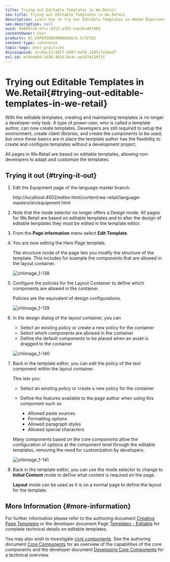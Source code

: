 ```yaml
---
title: Trying out Editable Templates in We.Retail
seo-title: Trying out Editable Templates in We.Retail
description: Learn how to try out Editable Templates in Adobe Experience Manager using We.Retail.
seo-description: null
uuid: 0d4b97cb-efcc-4312-a783-eae3ecd6f889
contentOwner: User
products: SG_EXPERIENCEMANAGER/6.5/SITES
content-type: reference
topic-tags: best-practices
discoiquuid: 3cc8ac23-98ff-449f-bd76-1203c7cbbed7
exl-id: efebe66d-3d30-4033-9c4c-ae347e134f2f
---
```

# Trying out Editable Templates in We.Retail{#trying-out-editable-templates-in-we-retail}

With the editable templates, creating and maintaining templates is no longer a developer-only task. A type of power-user, who is called a template author, can now create templates. Developers are still required to setup the environment, create client libraries, and create the components to be used, but once these basics are in place the template author has the flexibility to create and configure templates without a development project.

All pages in We.Retail are based on editable templates, allowing non-developers to adapt and customize the templates.

## Trying it out {#trying-it-out}

1. Edit the Equipment page of the language master branch.

   http://localhost:4502/editor.html/content/we-retail/language-masters/en/equipment.html

1. Note that the mode selector no longer offers a Design mode. All pages for We.Retail are based on editable templates and to alter the design of editable templates they must be edited in the template editor.
1. From the **Page information** menu select **Edit Template**.
1. You are now editing the Hero Page template.

   The structure mode of the page lets you modify the structure of the template. This includes for example the components that are allowed in the layout container.

   ![chlimage_1-138](assets/chlimage_1-138.png)

1. Configure the policies for the Layout Container to define which components are allowed in the container.

   Policies are the equivalent of design configurations.

   ![chlimage_1-139](assets/chlimage_1-139.png)

1. In the design dialog of the layout container, you can

    * Select an existing policy or create a new policy for the container
    * Select which components are allowed in the container
    * Define the default components to be placed when an asset is dragged to the container

   ![chlimage_1-140](assets/chlimage_1-140.png)

1. Back in the template editor, you can edit the policy of the text component within the layout container.

   This lets you:

    * Select an existing policy or create a new policy for the container
    * Define the features available to the page author when using this component such as

        * Allowed paste sources
        * Formatting options
        * Allowed paragraph styles
        * Allowed special characters

   Many components based on the core components allow the configuration of options at the component level through the editable templates, removing the need for customization by developers.

   ![chlimage_1-141](assets/chlimage_1-141.png)

1. Back in the template editor, you can use the mode selector to change to **Initial Content** mode to define what content is required on the page.

   **Layout** mode can be used as it is on a normal page to define the layout for the template.

## More Information {#more-information}

For further information please refer to the authoring document [Creating Page Templates](/help/sites-authoring/templates.md) or the developer document Page [Templates - Editable](/help/sites-developing/page-templates-editable.md) for complete technical details on editable templates.

You may also wish to investigate [core components](/help/sites-developing/we-retail-core-components.md). See the authoring document [Core Components](https://experienceleague.adobe.com/docs/experience-manager-core-components/using/introduction.html) for an overview of the capabilities of the core components and the developer document [Developing Core Components](https://helpx.adobe.com/experience-manager/core-components/using/developing.html) for a technical overview.
